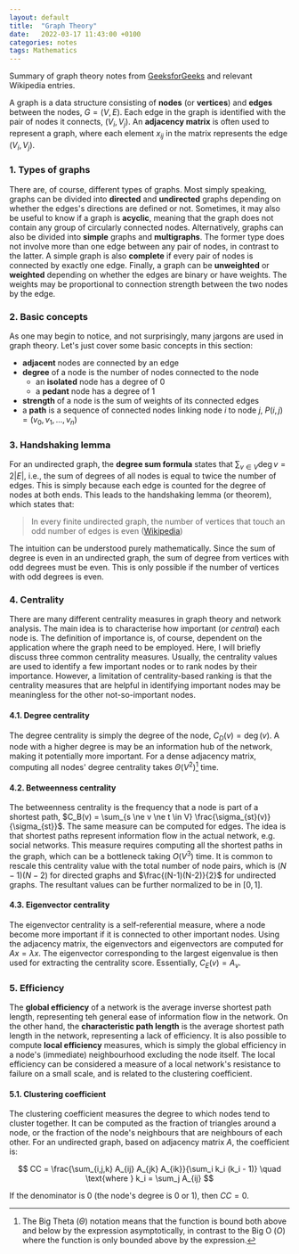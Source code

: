 ```yaml
---
layout: default
title:  "Graph Theory"
date:   2022-03-17 11:43:00 +0100
categories: notes
tags: Mathematics
---
```


Summary of graph theory notes from [GeeksforGeeks](https://www.geeksforgeeks.org/mathematics-graph-theory-basics-set-1) and relevant Wikipedia entries.

A graph is a data structure consisting of **nodes** (or **vertices**) and **edges** between the nodes, $G = (V, E)$.  Each edge in the graph is identified with the pair of nodes it connects, $(V_i, V_j)$. An **adjacency matrix** is often used to represent a graph, where each element $x_{ij}$ in the matrix represents the edge $(V_i, V_j)$.

### 1. Types of graphs
There are, of course, different types of graphs. Most simply speaking, graphs can be divided into **directed** and **undirected** graphs depending on whether the edges's directions are defined or not. Sometimes, it may also be useful to know if a graph is **acyclic**, meaning that the graph does not contain any group of circularly connected nodes. 
Alternatively, graphs can also be divided into **simple** graphs and **multigraphs**. The former type does not involve more than one edge between any pair of nodes, in contrast to the latter. A simple graph is also **complete** if every pair of nodes is connected by exactly one edge.
Finally, a graph can be **unweighted** or **weighted** depending on whether the edges are binary or have weights. The weights may be proportional to connection strength between the two nodes by the edge.

### 2. Basic concepts
As one may begin to notice, and not surprisingly, many jargons are used in graph theory. Let's just cover some basic concepts in this section:
- **adjacent** nodes are connected by an edge
- **degree** of a node is the number of nodes connected to the node
	- an **isolated** node has a degree of 0
	- a **pedant** node has a degree of 1
- **strength** of a node is the sum of weights of its connected edges
- a **path** is a sequence of connected nodes linking node $i$ to node $j$, $P(i, j) = (v_0, v_1, ..., v_n)$

### 3. Handshaking lemma
For an undirected graph, the **degree sum formula** states that $\sum_{v \in V} \mathop{deg} v = 2|E|$, i.e., the sum of degrees of all nodes is equal to twice the number of edges. This is simply because each edge is counted for the degree of nodes at both ends. This leads to the handshaking lemma (or theorem), which states that:
> In every finite undirected graph, the number of vertices that touch an odd number of edges is even ([Wikipedia](https://en.wikipedia.org/wiki/Handshaking_lemma))

The intuition can be understood purely mathematically. Since the sum of degree is even in an undirected graph, the sum of degree from vertices with odd degrees must be even. This is only possible if the number of vertices with odd degrees is even.

### 4. Centrality
There are many different centrality measures in graph theory and network analysis. The main idea is to characterise how important (or *central*) each node is. The definition of importance is, of course, dependent on the application where the graph need to be employed. Here, I will briefly discuss three common centrality measures.
Usually, the centrality values are used to identify a few important nodes or to rank nodes by their importance. However, a limitation of centrality-based ranking is that the centrality measures that are helpful in identifying important nodes may be meaningless for the other not-so-important nodes.

#### 4.1. Degree centrality
The degree centrality is simply the degree of the node, $C_D(v) = \mathop{deg}(v)$. A node with a higher degree is may be an information hub of the network, making it potentially more important. For a dense adjacency matrix, computing all nodes' degree centrality takes $\Theta(V^2)$[^fn1] time.

#### 4.2. Betweenness centrality
The betweenness centrality is the frequency that a node is part of a shortest path, $C_B(v) = \sum_{s \ne v \ne t \in V} \frac{\sigma_{st}(v)}{\sigma_{st}}$. The same measure can be computed for edges. The idea is that shortest paths represent information flow in the actual network, e.g. social networks. This measure requires computing all the shortest paths in the graph, which can be a bottleneck taking $O(V^3)$ time.
It is common to rescale this centrality value with the total number of node pairs, which is $(N-1)(N-2)$ for directed graphs and $\frac{(N-1)(N-2)}{2}$ for undirected graphs. The resultant values can be further normalized to be in $[0, 1]$.

#### 4.3. Eigenvector centrality
The eigenvector centrality is a self-referential measure, where a node become more important if it is connected to other important nodes. Using the adjacency matrix, the eigenvectors and eigenvectors are computed for $Ax = \lambda x$. The eigenvector corresponding to the largest eigenvalue is then used for extracting the centrality score. Essentially, $C_E(v) = A_v$.

### 5. Efficiency
The **global efficiency** of a network is the average inverse shortest path length, representing teh general ease of information flow in the network. On the other hand, the **characteristic path length** is the average shortest path length in the network, representing a lack of efficiency. 
It is also possible to compute **local efficiency** measures, which is simply the global efficiency in a node's (immediate) neighbourhood excluding the node itself. The local efficiency can be considered a measure of a local network's resistance to failure on a small scale, and is related to the clustering coefficient.

#### 5.1. Clustering coefficient
The clustering coefficient measures the degree to which nodes tend to cluster together. It can be computed as the fraction of triangles around a node, or the fraction of the node's neighbours that are neighbours of each other. For an undirected graph, based on adjacency matrix $A$, the coefficient is:

$$
CC = \frac{\sum_{i,j,k} A_{ij} A_{jk} A_{ik}}{\sum_i k_i (k_i - 1)} \quad \text{where }  k_i = \sum_j A_{ij}
$$

If the denominator is 0 (the node's degree is 0 or 1), then $CC=0$.

[^fn1]: The Big Theta ($\Theta$) notation means that the function is bound both above and below by the expression asymptotically, in contrast to the Big O ($O$) where the function is only bounded above by the expression.
